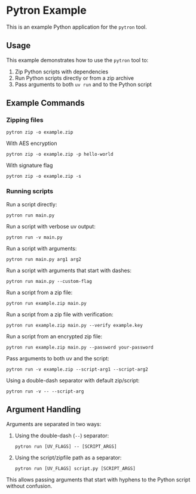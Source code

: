 # Pytron Example

This is an example Python application for the `pytron` tool.

## Usage

This example demonstrates how to use the `pytron` tool to:

1. Zip Python scripts with dependencies
2. Run Python scripts directly or from a zip archive
3. Pass arguments to both `uv run` and to the Python script

## Example Commands

### Zipping files

```
pytron zip -o example.zip
```

With AES encryption
```
pytron zip -o example.zip -p hello-world
```

With signature flag
```
pytron zip -o example.zip -s
```

### Running scripts

Run a script directly:
```
pytron run main.py
```

Run a script with verbose uv output:
```
pytron run -v main.py
```

Run a script with arguments:
```
pytron run main.py arg1 arg2
```

Run a script with arguments that start with dashes:
```
pytron run main.py --custom-flag
```

Run a script from a zip file:
```
pytron run example.zip main.py
```

Run a script from a zip file with verification:
```
pytron run example.zip main.py --verify example.key
```

Run a script from an encrypted zip file:
```
pytron run example.zip main.py --password your-password
```

Pass arguments to both uv and the script:
```
pytron run -v example.zip --script-arg1 --script-arg2
```

Using a double-dash separator with default zip/script:
```
pytron run -v -- --script-arg
```

## Argument Handling

Arguments are separated in two ways:

1. Using the double-dash (`--`) separator:
   ```
   pytron run [UV_FLAGS] -- [SCRIPT_ARGS]
   ```

2. Using the script/zipfile path as a separator:
   ```
   pytron run [UV_FLAGS] script.py [SCRIPT_ARGS]
   ```

This allows passing arguments that start with hyphens to the Python script without confusion.